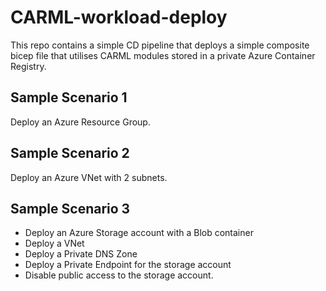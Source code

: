 # CARML-workload-deploy
This repo contains a simple CD pipeline that deploys a simple composite bicep file that utilises CARML modules stored in a private Azure Container Registry.

## Sample Scenario 1
Deploy an Azure Resource Group.

## Sample Scenario 2
Deploy an Azure VNet with 2 subnets.

## Sample Scenario 3
- Deploy an Azure Storage account with a Blob container
- Deploy a VNet
- Deploy a Private DNS Zone
- Deploy a Private Endpoint for the storage account
- Disable public access to the storage account.
